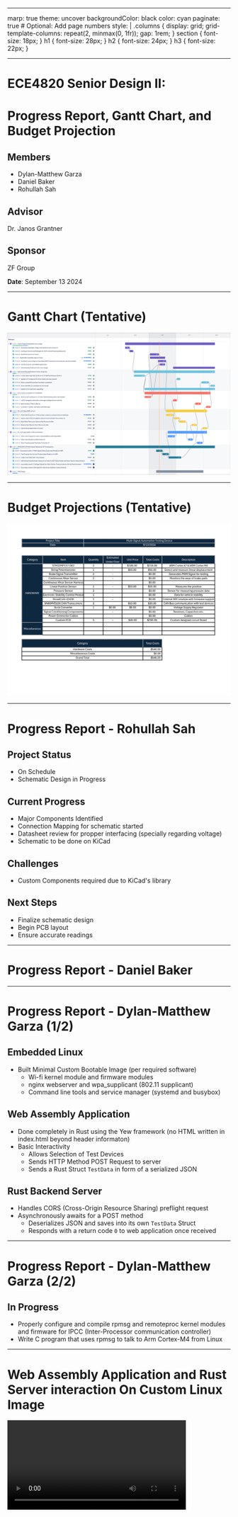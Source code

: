 ----
marp: true
theme: uncover
backgroundColor: black
color: cyan
paginate: true  # Optional: Add page numbers
style: |
  .columns {
    display: grid;
    grid-template-columns: repeat(2, minmax(0, 1fr));
    gap: 1rem;
  }
  section {
    font-size: 18px;
  }
  h1 {
    font-size: 28px;
  }
  h2 {
    font-size: 24px;
  }
  h3 {
    font-size: 22px;
  }



----
# ECE4820 Senior Design II: 
# Progress Report, Gantt Chart, and Budget Projection

## Members
- Dylan-Matthew Garza
- Daniel Baker
- Rohullah Sah

## Advisor
 Dr. Janos Grantner

## Sponsor

 ZF Group

**Date**: September 13 2024

----

# Gantt Chart (Tentative)

![height:650px](../Images/Gantt_chart_0912.png)

----

# Budget Projections (Tentative)

![height:650px](../Images/budget_projection.png)

----

# Progress Report - Rohullah Sah

## Project Status

- On Schedule
- Schematic Design in Progress

## Current Progress

- Major Components Identified
- Connection Mapping for schematic started
- Datasheet review for propper interfacing (specially regarding voltage)
- Schematic to be done on KiCad


## Challenges 

- Custom Components required due to KiCad's library


## Next Steps

- Finalize schematic design
- Begin PCB layout 
- Ensure accurate readings


----

# Progress Report - Daniel Baker


----

# Progress Report - Dylan-Matthew Garza (1/2)

## Embedded Linux

- Built Minimal Custom Bootable Image (per required software)
    - Wi-fi kernel module and firmware modules
    - nginx webserver and wpa\_supplicant (802.11 supplicant)
    - Command line tools and service manager (systemd and busybox)


## Web Assembly Application

- Done completely in Rust using the Yew framework (no HTML written in index.html beyond header informaton)
- Basic Interactivity 
    - Allows Selection of Test Devices
    - Sends HTTP Method POST Request to server
    - Sends a Rust Struct `TestData` in form of a serialized JSON


## Rust Backend Server

- Handles CORS (Cross-Origin Resource Sharing) preflight request
- Asynchronously awaits for a POST method
    - Deserializes JSON and saves into its own `TestData` Struct
    - Responds with a return code `0` to web application once
    received

----

# Progress Report - Dylan-Matthew Garza (2/2)


## In Progress

- Properly configure and compile rpmsg and remoteproc kernel modules and firmware for IPCC (Inter-Processor communication controller)
- Write C program that uses rpmsg to talk to Arm Cortex-M4 from
Linux



----

# Web Assembly Application and Rust Server interaction On Custom Linux Image
<video controls width="80%" src="../Demo_Videos/wasm-rs.mp4"></video>











